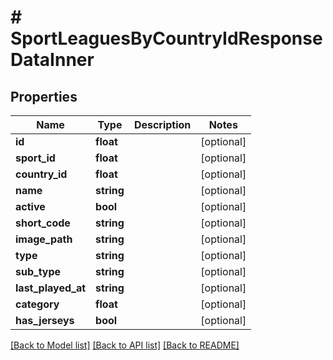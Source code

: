 # # SportLeaguesByCountryIdResponseDataInner

## Properties

Name | Type | Description | Notes
------------ | ------------- | ------------- | -------------
**id** | **float** |  | [optional]
**sport_id** | **float** |  | [optional]
**country_id** | **float** |  | [optional]
**name** | **string** |  | [optional]
**active** | **bool** |  | [optional]
**short_code** | **string** |  | [optional]
**image_path** | **string** |  | [optional]
**type** | **string** |  | [optional]
**sub_type** | **string** |  | [optional]
**last_played_at** | **string** |  | [optional]
**category** | **float** |  | [optional]
**has_jerseys** | **bool** |  | [optional]

[[Back to Model list]](../../README.md#models) [[Back to API list]](../../README.md#endpoints) [[Back to README]](../../README.md)
